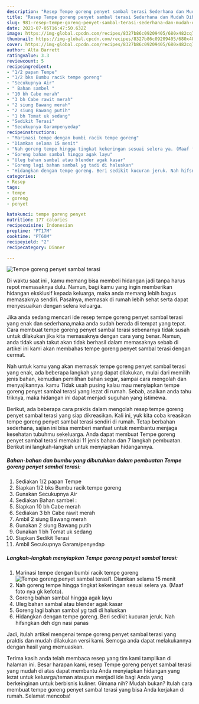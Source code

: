 ```yaml
---
description: "Resep Tempe goreng penyet sambal terasi Sederhana dan Mudah Dibuat"
title: "Resep Tempe goreng penyet sambal terasi Sederhana dan Mudah Dibuat"
slug: 981-resep-tempe-goreng-penyet-sambal-terasi-sederhana-dan-mudah-dibuat
date: 2021-07-05T16:47:50.632Z
image: https://img-global.cpcdn.com/recipes/8327b86c09209405/680x482cq70/tempe-goreng-penyet-sambal-terasi-foto-resep-utama.jpg
thumbnail: https://img-global.cpcdn.com/recipes/8327b86c09209405/680x482cq70/tempe-goreng-penyet-sambal-terasi-foto-resep-utama.jpg
cover: https://img-global.cpcdn.com/recipes/8327b86c09209405/680x482cq70/tempe-goreng-penyet-sambal-terasi-foto-resep-utama.jpg
author: Alta Barrett
ratingvalue: 3.3
reviewcount: 5
recipeingredient:
- "1/2 papan Tempe"
- "1/2 bks Bumbu racik tempe goreng"
- "Secukupnya Air"
- " Bahan sambel "
- "10 bh Cabe merah"
- "3 bh Cabe rawit merah"
- "2 siung Bawang merah"
- "2 siung Bawang putih"
- "1 bh Tomat uk sedang"
- "Sedikit Terasi"
- "Secukupnya Garampenyedap"
recipeinstructions:
- "Marinasi tempe dengan bumbi racik tempe goreng"
- "Diamkan selama 15 menit"
- "Nah goreng tempe hingga tingkat kekeringan sesuai selera ya. (Maaf foto nya gk kefoto)."
- "Goreng bahan sambal hingga agak layu"
- "Uleg bahan sambal atau blender agak kasar"
- "Goreng lagi bahan sambal yg tadi di haluskan"
- "Hidangkan dengan tempe goreng. Beri sedikit kucuran jeruk. Nah hifsngkan deh dgn nasi panas"
categories:
- Resep
tags:
- tempe
- goreng
- penyet

katakunci: tempe goreng penyet 
nutrition: 177 calories
recipecuisine: Indonesian
preptime: "PT17M"
cooktime: "PT60M"
recipeyield: "2"
recipecategory: Dinner

---
```



![Tempe goreng penyet sambal terasi](https://img-global.cpcdn.com/recipes/8327b86c09209405/680x482cq70/tempe-goreng-penyet-sambal-terasi-foto-resep-utama.jpg)

Di waktu  saat ini , kamu memang bisa membeli hidangan jadi tanpa harus repot memasaknya dulu. Namun, bagi kamu yang ingin memberikan hidangan eksklusif kepada keluarga, maka anda memang lebih bagus memasaknya sendiri. Pasalnya, memasak di rumah lebih sehat serta dapat menyesuaikan dengan selera keluarga.

Jika anda sedang mencari ide resep tempe goreng penyet sambal terasi yang enak dan sederhana,maka anda sudah berada di tempat yang tepat. Cara membuat tempe goreng penyet sambal terasi  sebenarnya tidak susah untuk dilakukan jika kita memasaknya dengan cara yang benar. Namun, anda tidak usah takut akan tidak berhasil dalam memasaknya 
sebab di artikel ini kami akan membahas tempe goreng penyet sambal terasi dengan cermat.  



Nah untuk kamu yang akan memasak tempe goreng penyet sambal terasi yang enak, ada beberapa langkah yang dapat dilakukan, mulai dari memilih jenis bahan, kemudian pemilihan bahan segar, sampai cara mengolah dan menyajikannya. kamu Tidak usah pusing kalau mau menyiapkan tempe goreng penyet sambal terasi yang lezat di rumah. Sebab, asalkan anda  tahu triknya, maka hidangan ini dapat menjadi suguhan yang istimewa.

Berikut, ada beberapa cara praktis  dalam mengolah resep tempe goreng penyet sambal terasi yang siap dikreasikan. Kali ini, yuk kita coba kreasikan tempe goreng penyet sambal terasi sendiri di rumah. Tetap berbahan sederhana, sajian ini bisa memberi manfaat untuk membantu menjaga kesehatan tubuhmu sekeluarga. Anda dapat membuat Tempe goreng penyet sambal terasi memakai 11 jenis bahan dan 7 langkah pembuatan. Berikut ini langkah-langkah untuk menyiapkan hidangannya.

<!--inarticleads1-->

##### Bahan-bahan dan bumbu yang dibutuhkan dalam pembuatan Tempe goreng penyet sambal terasi:

1. Sediakan 1/2 papan Tempe
1. Siapkan 1/2 bks Bumbu racik tempe goreng
1. Gunakan Secukupnya Air
1. Sediakan  Bahan sambel :
1. Siapkan 10 bh Cabe merah
1. Sediakan 3 bh Cabe rawit merah
1. Ambil 2 siung Bawang merah
1. Gunakan 2 siung Bawang putih
1. Gunakan 1 bh Tomat uk sedang
1. Siapkan Sedikit Terasi
1. Ambil Secukupnya Garam/penyedap




<!--inarticleads2-->

##### Langkah-langkah menyiapkan Tempe goreng penyet sambal terasi:

1. Marinasi tempe dengan bumbi racik tempe goreng
<img src="https://img-global.cpcdn.com/steps/77433b9d942e732f/160x128cq70/tempe-goreng-penyet-sambal-terasi-langkah-memasak-1-foto.jpg" alt="Tempe goreng penyet sambal terasi">1. Diamkan selama 15 menit
1. Nah goreng tempe hingga tingkat kekeringan sesuai selera ya. (Maaf foto nya gk kefoto).
1. Goreng bahan sambal hingga agak layu
1. Uleg bahan sambal atau blender agak kasar
1. Goreng lagi bahan sambal yg tadi di haluskan
1. Hidangkan dengan tempe goreng. Beri sedikit kucuran jeruk. Nah hifsngkan deh dgn nasi panas




Jadi, itulah artikel mengenai  tempe goreng penyet sambal terasi  yang praktis dan mudah dilakukan versi kami. Semoga anda dapat melakukannya dengan hasil yang memuaskan. 

Terima kasih anda telah membaca resep yang tim kami tampilkan di halaman ini. Besar harapan kami, resep  Tempe goreng penyet sambal terasi yang mudah di atas dapat membantu Anda menyiapkan hidangan yang lezat untuk keluarga/teman ataupun menjadi ide bagi Anda yang berkeinginan untuk berbisnis kuliner. Gimana nih? Mudah bukan? Itulah cara membuat tempe goreng penyet sambal terasi yang bisa Anda kerjakan di rumah. Selamat mencoba!

